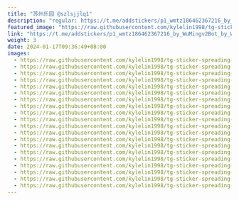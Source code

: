 ```yaml
---
title: "苏州乐园 @szlsjjlq1"
description: "regular: https://t.me/addstickers/p1_wmtz186462367216_by_WuMingv2Bot_by_WuMingv2Bot"
featured_image: "https://raw.githubusercontent.com/kylelin1998/tg-sticker-spreading-worldwide-images/main/img/12e6ee5d-0707-449f-beff-9c29a5e24318.jpg"
link: "https://t.me/addstickers/p1_wmtz186462367216_by_WuMingv2Bot_by_WuMingv2Bot"
weight: 3
date: 2024-01-17T09:36:49+08:00
images:
  - https://raw.githubusercontent.com/kylelin1998/tg-sticker-spreading-worldwide-images/main/img/12e6ee5d-0707-449f-beff-9c29a5e24318.jpg
  - https://raw.githubusercontent.com/kylelin1998/tg-sticker-spreading-worldwide-images/main/img/ff7b1b66-4af5-45c5-a3ee-e7b11fe1ba37.jpg
  - https://raw.githubusercontent.com/kylelin1998/tg-sticker-spreading-worldwide-images/main/img/c276c645-625d-41ad-8903-3c5dccdd723e.jpg
  - https://raw.githubusercontent.com/kylelin1998/tg-sticker-spreading-worldwide-images/main/img/f11c0eb0-7625-4fd7-b57b-a4d217f1e6fa.jpg
  - https://raw.githubusercontent.com/kylelin1998/tg-sticker-spreading-worldwide-images/main/img/ce87a0a6-8336-4220-89dd-284d79afc047.jpg
  - https://raw.githubusercontent.com/kylelin1998/tg-sticker-spreading-worldwide-images/main/img/192989bb-bdda-45c9-a4d2-f4a5ee29c08e.jpg
  - https://raw.githubusercontent.com/kylelin1998/tg-sticker-spreading-worldwide-images/main/img/773fb49b-0441-4f53-b1f0-ba652edcea08.jpg
  - https://raw.githubusercontent.com/kylelin1998/tg-sticker-spreading-worldwide-images/main/img/b8705efc-b5f0-4f03-9968-4c49b413dd09.jpg
  - https://raw.githubusercontent.com/kylelin1998/tg-sticker-spreading-worldwide-images/main/img/ce8b6130-1a93-4379-82e5-a651520caa34.jpg
  - https://raw.githubusercontent.com/kylelin1998/tg-sticker-spreading-worldwide-images/main/img/b137c351-375e-49af-8789-aa56aabfb615.jpg
  - https://raw.githubusercontent.com/kylelin1998/tg-sticker-spreading-worldwide-images/main/img/4c3c4ed0-8522-48db-851d-1fb79d480a82.jpg
  - https://raw.githubusercontent.com/kylelin1998/tg-sticker-spreading-worldwide-images/main/img/01963c87-7c36-48fd-a587-3a257ab0fcf3.jpg
  - https://raw.githubusercontent.com/kylelin1998/tg-sticker-spreading-worldwide-images/main/img/9d03b299-6d81-418d-970b-f7444727cfe8.jpg
  - https://raw.githubusercontent.com/kylelin1998/tg-sticker-spreading-worldwide-images/main/img/250d5cc9-167c-4c33-92cb-7930e67ec3f0.jpg
  - https://raw.githubusercontent.com/kylelin1998/tg-sticker-spreading-worldwide-images/main/img/7728b802-a3ec-47f7-a3ad-5db5a6453253.jpg
  - https://raw.githubusercontent.com/kylelin1998/tg-sticker-spreading-worldwide-images/main/img/129193d8-5753-4316-83c2-e9bef515e9c6.jpg
  - https://raw.githubusercontent.com/kylelin1998/tg-sticker-spreading-worldwide-images/main/img/10186507-9cad-4328-86f5-c0aaa0ba3c49.jpg
  - https://raw.githubusercontent.com/kylelin1998/tg-sticker-spreading-worldwide-images/main/img/6739b78b-4525-4702-a433-93306d9711cd.jpg
  - https://raw.githubusercontent.com/kylelin1998/tg-sticker-spreading-worldwide-images/main/img/8c7a065d-1ae4-4d3b-9ab7-2149ad82b516.jpg
  - https://raw.githubusercontent.com/kylelin1998/tg-sticker-spreading-worldwide-images/main/img/54677b70-6d1a-4aef-8712-53cb3b475fc2.jpg
---
```

